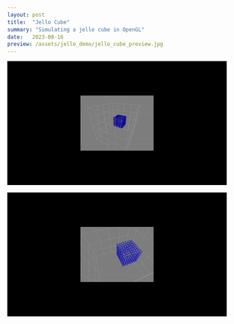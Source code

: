 ```yaml
---
layout: post
title:  "Jello Cube"
summary: "Simulating a jello cube in OpenGL"
date:   2023-08-16
preview: /assets/jello_demo/jello_cube_preview.jpg
---
```


![Bouncing cube](/assets/jello_demo/moving_cube.gif)

![Jiggly cube](/assets/jello_demo/jiggly_cube.gif)